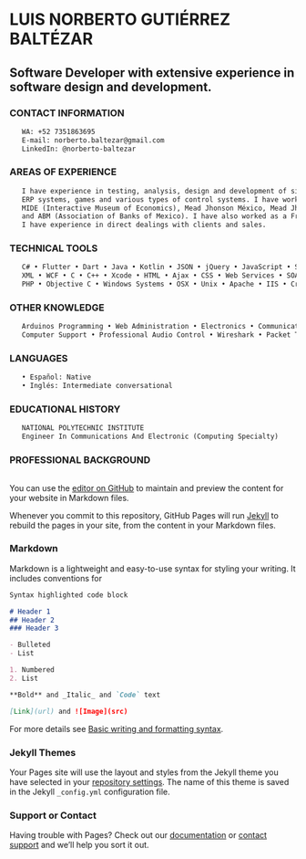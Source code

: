 # LUIS NORBERTO GUTIÉRREZ BALTÉZAR
## Software Developer with extensive experience in software design and development.

### CONTACT INFORMATION
```markdown
   WA: +52 7351863695
   E-mail: norberto.baltezar@gmail.com
   LinkedIn: @norberto-baltezar
```

### AREAS OF EXPERIENCE
```markdown
   I have experience in testing, analysis, design and development of simple and complex interactives,
   ERP systems, games and various types of control systems. I have worked as a project manager at
   MIDE (Interactive Museum of Economics), Mead Jhonson México, Mead Jhonson Singapore, Fedex Toluca
   and ABM (Association of Banks of Mexico). I have also worked as a Freelance software developer.
   I have experience in direct dealings with clients and sales.
```

### TECHNICAL TOOLS
```markdown
   C# • Flutter • Dart • Java • Kotlin • JSON • jQuery • JavaScript • SQL • Action Script • VB • MySQL
   XML • WCF • C • C++ • Xcode • HTML • Ajax • CSS • Web Services • SOAP • Xamarin • MVC • Appcelerator Studio
   PHP • Objective C • Windows Systems • OSX • Unix • Apache • IIS • Crystal Reports • GitHub
```

### OTHER KNOWLEDGE
```markdown
   Arduinos Programming • Web Administration • Electronics • Communications • Acoustics • Social Engineering
   Computer Support • Professional Audio Control • Wireshark • Packet Tracer
```

### LANGUAGES
```markdown
   • Español: Native
   • Inglés: Intermediate conversational
```

### EDUCATIONAL HISTORY
```markdown
   NATIONAL POLYTECHNIC INSTITUTE
   Engineer In Communications And Electronic (Computing Specialty)
```

### PROFESSIONAL BACKGROUND
```markdown

```

You can use the [editor on GitHub](https://github.com/elbaltezar/my-cv/edit/gh-pages/index.md) to maintain and preview the content for your website in Markdown files.

Whenever you commit to this repository, GitHub Pages will run [Jekyll](https://jekyllrb.com/) to rebuild the pages in your site, from the content in your Markdown files.

### Markdown

Markdown is a lightweight and easy-to-use syntax for styling your writing. It includes conventions for

```markdown
Syntax highlighted code block

# Header 1
## Header 2
### Header 3

- Bulleted
- List

1. Numbered
2. List

**Bold** and _Italic_ and `Code` text

[Link](url) and ![Image](src)
```

For more details see [Basic writing and formatting syntax](https://docs.github.com/en/github/writing-on-github/getting-started-with-writing-and-formatting-on-github/basic-writing-and-formatting-syntax).

### Jekyll Themes

Your Pages site will use the layout and styles from the Jekyll theme you have selected in your [repository settings](https://github.com/elbaltezar/my-cv/settings/pages). The name of this theme is saved in the Jekyll `_config.yml` configuration file.

### Support or Contact

Having trouble with Pages? Check out our [documentation](https://docs.github.com/categories/github-pages-basics/) or [contact support](https://support.github.com/contact) and we’ll help you sort it out.
